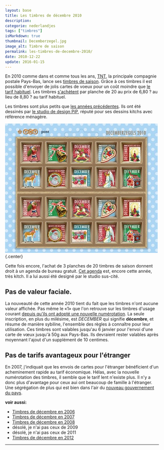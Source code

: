 ```yaml
---
layout: base
title: Les timbres de décembre 2010
description: 
categorie: nederlandjes
tags: ["timbres"]
isMarkdown: true
thumbnail: Decemberzegel.jpg
image_alt: Timbre de saison
permalink: les-timbres-de-decembre-2010/
date: 2010-12-22
update: 2016-01-15
---
```




En 2010 comme dans et comme tous les ans, [TNT](/la-poste-prends-les-couleurs-d-halloween), la principale compagnie postale Pays-Bas, lance ses [timbres de saison](/timbres-en-promo). Grâce à ces timbres il est possible d'envoyer de jolis cartes de voeux pour un coût moindre que [le tarif habituel](/augmentation-du-prix-du-timbre). Les timbres [s'achètent](http://onlinewinkel2.tntpost.nl/pages/detail/s1/10220000001123-2-21010000000080.aspx) par planche de 20 au prix de 6,80 ? au lieu de 8,80 ? au tarif habituel.

Les timbres sont plus petits que [les années précédentes](/les-timbres-de-saison). Ils ont été dessinés par [le studio de design PiP](http://www.pipstudio.com/), réputé pour ses dessins kitchs avec référence ménagère. 

![Timbre de saison](Decemberzegel.jpg){.center}

Cette fois encore, l'achat de 3 planches de 20 timbres de saison donnent droit à un agenda de bureau gratuit. [Cet agenda](http://www.pipstudio.com/nl/kerstkaarten/kaarten/3-velletje-decemberzegels-gratis-thuisagenda) est, encore cette année, très kitch. Il a lui aussi été designé par le studio sus-cité.

## Pas de valeur faciale.
La nouveauté de cette année 2010 tient du fait que les timbres n'ont aucune valeur affichée. Pas même le «1» que l'on retrouve sur les timbres d'usage courant [depuis qu'ils ont adopté une nouvelle numérotation](/timbres-nouvelle-numerotation). La seule inscription, en plus du milésime, est *DECEMBER* qui signifie **décembre**, et résume de manière sybiline, l'ensemble des règles à connaître pour leur utilisation. Ces timbres sont valables jusqu'au 6 janvier pour l'envoi d'une carte de vœux jusqu'à 50g aux Pays-Bas. Ils devraient rester valables après moyennant l'ajout d'un supplément de 10 centimes.

## Pas de tarifs avantageux pour l'étranger
En 2007, j'indiquait que les envois de cartes pour l'étranger bénéficient d'un acheminement rapide au tarif économique. Hélas, avec la nouvelle numérotation des timbres, il semble que le tarif lent n'existe plus. Il n'y a donc plus d'avantage pour ceux aui ont beaucoup de famille à l'étranger. Une ségrégation de plus qui est bien dans l'air du [nouveau gouvernement du pays](/en-vrac-et-debut-octobre).

**voir aussi:**

* [Timbres de décembre en 2006](/augmentation-du-prix-du-timbre)
* [Timbres de décembre en 2007](/timbres-en-promo)
* [Timbres de décembre en 2008](/les-timbres-de-saison)
* désolé, je n'ai pas ceux de  2009
* désolé, je n'ai pas ceux de 2011
*  [Timbres de décembre en 2012](/Les-timbres-de-decembre-ont-25-ans)
---